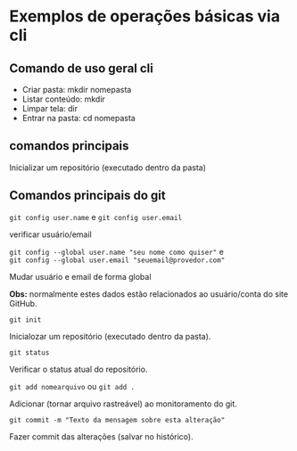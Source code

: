 # Exemplos de operações básicas via cli

## Comando de uso geral cli

- Criar pasta: mkdir nomepasta
- Listar conteúdo: mkdir 
- Limpar tela: dir
- Entrar na pasta: cd nomepasta

## comandos principais

Inicializar um repositório (executado dentro da pasta)

## Comandos principais do git

`git config user.name` e  `git config user.email`

verificar usuário/email

`git config --global user.name "seu nome como quiser"` e  
`git config --global user.email "seuemail@provedor.com"`

Mudar usuário e email de forma global

**Obs:** normalmente estes dados estão relacionados ao usuário/conta do site GitHub.

`git init`

Inicialozar um repositório (executado dentro da pasta).

`git status`

Verificar o status atual do repositório.

`git add nomearquivo` ou `git add .`

Adicionar (tornar arquivo rastreável) ao monitoramento do git.

`git commit -m "Texto da mensagem sobre esta alteração"`

Fazer commit das alterações (salvar no histórico).